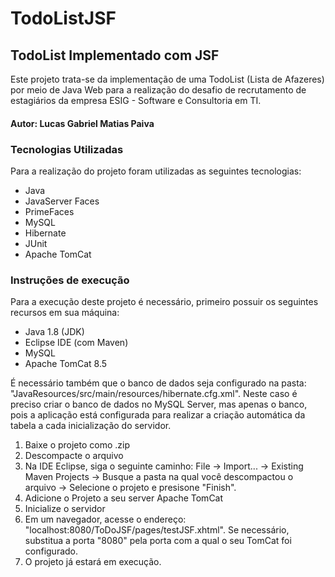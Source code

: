 # TodoListJSF

## TodoList Implementado com JSF

Este projeto trata-se da implementação de uma TodoList (Lista de Afazeres) por meio de Java Web para a realização do desafio de recrutamento de estagiários da empresa ESIG -  Software e Consultoria em TI.

#### Autor: Lucas Gabriel Matias Paiva

### Tecnologias Utilizadas
Para a realização do projeto foram utilizadas as seguintes tecnologias:
- Java
- JavaServer Faces
- PrimeFaces
- MySQL
- Hibernate
- JUnit
- Apache TomCat

### Instruções de execução
Para a execução deste projeto é necessário, primeiro possuir os seguintes recursos em sua máquina:
- Java 1.8 (JDK)
- Eclipse IDE (com Maven)
- MySQL
- Apache TomCat 8.5

É necessário também que o banco de dados seja configurado na pasta: "JavaResources/src/main/resources/hibernate.cfg.xml". Neste caso é preciso criar o banco de dados no MySQL Server, mas apenas o banco, pois a aplicação está configurada para realizar a criação automática da tabela a cada inicialização do servidor.
1. Baixe o projeto como .zip
2. Descompacte o arquivo
3. Na IDE Eclipse, siga o seguinte caminho: File -> Import... -> Existing Maven Projects -> Busque a pasta na qual você descompactou o arquivo -> Selecione o projeto e presisone "Finish".
4. Adicione o Projeto a seu server Apache TomCat
5. Inicialize o servidor
6. Em um navegador, acesse o endereço: "localhost:8080/ToDoJSF/pages/testJSF.xhtml". Se necessário, substitua a porta "8080" pela porta com a qual o seu TomCat foi configurado.
7. O projeto já estará em execução.
